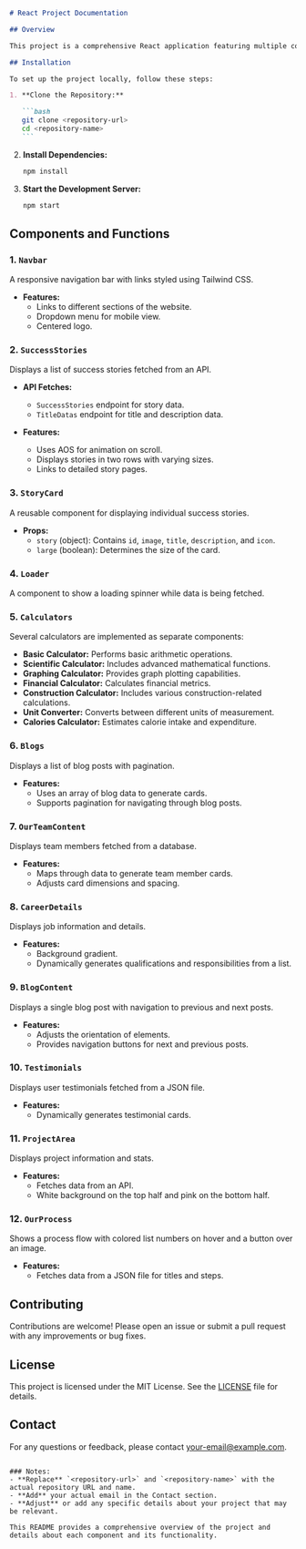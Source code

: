 ````markdown
# React Project Documentation

## Overview

This project is a comprehensive React application featuring multiple components and calculators, including a Navbar, Success Stories, and various types of calculators. The application uses Tailwind CSS for styling and Axios with React Query for data fetching.

## Installation

To set up the project locally, follow these steps:

1. **Clone the Repository:**

   ```bash
   git clone <repository-url>
   cd <repository-name>
   ```
````

2. **Install Dependencies:**

   ```bash
   npm install
   ```

3. **Start the Development Server:**

   ```bash
   npm start
   ```

## Components and Functions

### 1. `Navbar`

A responsive navigation bar with links styled using Tailwind CSS.

- **Features:**
  - Links to different sections of the website.
  - Dropdown menu for mobile view.
  - Centered logo.

### 2. `SuccessStories`

Displays a list of success stories fetched from an API.

- **API Fetches:**

  - `SuccessStories` endpoint for story data.
  - `TitleDatas` endpoint for title and description data.

- **Features:**
  - Uses AOS for animation on scroll.
  - Displays stories in two rows with varying sizes.
  - Links to detailed story pages.

### 3. `StoryCard`

A reusable component for displaying individual success stories.

- **Props:**
  - `story` (object): Contains `id`, `image`, `title`, `description`, and `icon`.
  - `large` (boolean): Determines the size of the card.

### 4. `Loader`

A component to show a loading spinner while data is being fetched.

### 5. `Calculators`

Several calculators are implemented as separate components:

- **Basic Calculator:** Performs basic arithmetic operations.
- **Scientific Calculator:** Includes advanced mathematical functions.
- **Graphing Calculator:** Provides graph plotting capabilities.
- **Financial Calculator:** Calculates financial metrics.
- **Construction Calculator:** Includes various construction-related calculations.
- **Unit Converter:** Converts between different units of measurement.
- **Calories Calculator:** Estimates calorie intake and expenditure.

### 6. `Blogs`

Displays a list of blog posts with pagination.

- **Features:**
  - Uses an array of blog data to generate cards.
  - Supports pagination for navigating through blog posts.

### 7. `OurTeamContent`

Displays team members fetched from a database.

- **Features:**
  - Maps through data to generate team member cards.
  - Adjusts card dimensions and spacing.

### 8. `CareerDetails`

Displays job information and details.

- **Features:**
  - Background gradient.
  - Dynamically generates qualifications and responsibilities from a list.

### 9. `BlogContent`

Displays a single blog post with navigation to previous and next posts.

- **Features:**
  - Adjusts the orientation of elements.
  - Provides navigation buttons for next and previous posts.

### 10. `Testimonials`

Displays user testimonials fetched from a JSON file.

- **Features:**
  - Dynamically generates testimonial cards.

### 11. `ProjectArea`

Displays project information and stats.

- **Features:**
  - Fetches data from an API.
  - White background on the top half and pink on the bottom half.

### 12. `OurProcess`

Shows a process flow with colored list numbers on hover and a button over an image.

- **Features:**
  - Fetches data from a JSON file for titles and steps.

## Contributing

Contributions are welcome! Please open an issue or submit a pull request with any improvements or bug fixes.

## License

This project is licensed under the MIT License. See the [LICENSE](LICENSE) file for details.

## Contact

For any questions or feedback, please contact [your-email@example.com](mailto:your-email@example.com).

```

### Notes:
- **Replace** `<repository-url>` and `<repository-name>` with the actual repository URL and name.
- **Add** your actual email in the Contact section.
- **Adjust** or add any specific details about your project that may be relevant.

This README provides a comprehensive overview of the project and details about each component and its functionality.
```
